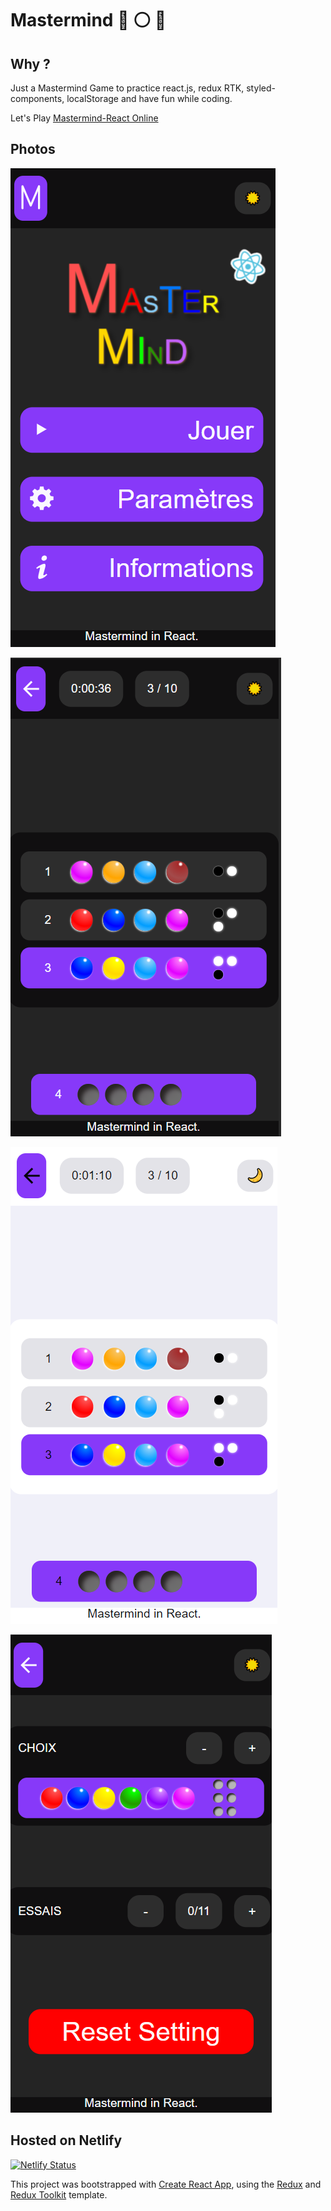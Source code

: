 # Mastermind :large_blue_circle: :white_circle: :red_circle:

## Why ?
Just a Mastermind Game to practice react.js, redux RTK, styled-components, localStorage and have fun while coding. 

Let's Play [Mastermind-React Online](https://mastermind-react.netlify.app/infos)

## Photos
![plot](./git-data/mastermind-react__home.png)

![plot](./git-data/mastermind-react__play-dark.png)

![plot](./git-data/mastermind-react__play-light.png)

![plot](./git-data/mastermind-react__settings.png)



## Hosted on Netlify
[![Netlify Status](https://api.netlify.com/api/v1/badges/3094bf49-ae01-4186-8285-863cf50a79b3/deploy-status)](https://app.netlify.com/sites/mastermind-react/deploys)

This project was bootstrapped with [Create React App](https://github.com/facebook/create-react-app), using the [Redux](https://redux.js.org/) and [Redux Toolkit](https://redux-toolkit.js.org/) template.
